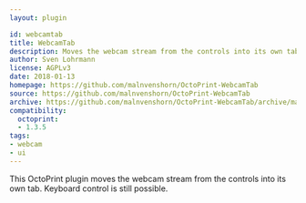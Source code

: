 ```yaml
---
layout: plugin

id: webcamtab
title: WebcamTab
description: Moves the webcam stream from the controls into its own tab
author: Sven Lohrmann
license: AGPLv3
date: 2018-01-13
homepage: https://github.com/malnvenshorn/OctoPrint-WebcamTab
source: https://github.com/malnvenshorn/OctoPrint-WebcamTab
archive: https://github.com/malnvenshorn/OctoPrint-WebcamTab/archive/master.zip
compatibility:
  octoprint:
  - 1.3.5
tags:
- webcam
- ui
---
```


This OctoPrint plugin moves the webcam stream from the controls into its own tab. Keyboard control is still possible.
